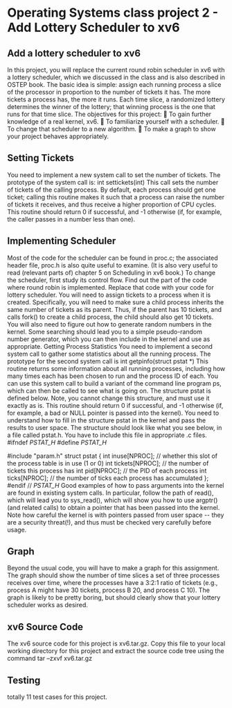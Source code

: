 # Operating Systems class project 2 - Add Lottery Scheduler to xv6

Add a lottery scheduler to xv6
----------------------
In this project, you will replace the current round robin scheduler in xv6 with a lottery scheduler, which we discussed in the class and is also described in OSTEP book. The basic idea is simple: assign each running process a slice of the processor in proportion to the number of tickets it has. The more tickets a process has, the more it runs. Each time slice, a randomized lottery determines the winner of the lottery; that winning process is the one that runs for that time slice.
The objectives for this project:
 To gain further knowledge of a real kernel, xv6.
 To familiarize yourself with a scheduler.
 To change that scheduler to a new algorithm.
 To make a graph to show your project behaves appropriately.

Setting Tickets
----------------------
You need to implement a new system call to set the number of tickets. The prototype of the system call is:
int settickets(int)
This call sets the number of tickets of the calling process. By default, each process should get one ticket; calling this routine makes it such that a process can raise the number of tickets it receives, and thus receive a higher proportion of CPU cycles. This
routine should return 0 if successful, and -1 otherwise (if, for example, the caller passes in a number less than one).

Implementing Scheduler
----------------------
Most of the code for the scheduler can be found in proc.c; the associated header
file, proc.h is also quite useful to examine. (It is also very useful to read (relevant parts of) chapter 5 on Scheduling in xv6 book.)
To change the scheduler, first study its control flow. Find out the part of the code where round robin is implemented. Replace that code with your code for lottery scheduler.
 You will need to assign tickets to a process when it is created. Specifically, you will need to make sure a child process inherits the same number of tickets as its parent. Thus, if the parent has 10 tickets, and calls fork() to create a child process, the child should also get 10 tickets.
You will also need to figure out how to generate random numbers in the kernel. Some searching should lead you to a simple pseudo-random number generator, which you can then include in the kernel and use as appropriate.
 Getting Process Statistics
You need to implement a second system call to gather some statistics about all the running process. The prototype for the second system call is
  int getpinfo(struct pstat *)
 This routine returns some information about all running processes, including how many times each has been chosen to run and the process ID of each. You can use this system call to build a variant of the command line program ps, which can then be called to see what is going on. The structure pstat is defined below. Note, you cannot change this structure, and must use it exactly as is. This routine should return 0 if successful, and -1
otherwise (if, for example, a bad or NULL pointer is passed into the kernel).
You need to understand how to fill in the structure pstat in the kernel and pass the results to user space. The structure should look like what you see below, in a file called pstat.h. You have to include this file in appropriate .c files.
  #ifndef _PSTAT_H_
#define _PSTAT_H_

#include "param.h"
struct pstat {
int inuse[NPROC]; // whether this slot of the process table is in use (1 or 0) int tickets[NPROC]; // the number of tickets this process has
int pid[NPROC]; // the PID of each process
int ticks[NPROC]; // the number of ticks each process has accumulated
};
#endif // _PSTAT_H_
Good examples of how to pass arguments into the kernel are found in existing system calls. In particular, follow the path of read(), which will lead you to sys_read(), which will show you how to use argptr() (and related calls) to obtain a pointer that has been
passed into the kernel. Note how careful the kernel is with pointers passed from user space -- they are a security threat(!), and thus must be checked very carefully before usage.

Graph
-------------------
Beyond the usual code, you will have to make a graph for this assignment. The graph should show the number of time slices a set of three processes receives over time, where the processes have a 3:2:1 ratio of tickets (e.g., process A might have 30 tickets, process B 20, and process C 10). The graph is likely to be pretty boring, but should clearly show that your lottery scheduler works as desired.

xv6 Source Code
-------------------
The xv6 source code for this project is xv6.tar.gz. Copy this file to your local working directory for this project and extract the source code tree using the command
     tar –zxvf xv6.tar.gz

Testing
-------------------
totally 11 test cases for this project.
